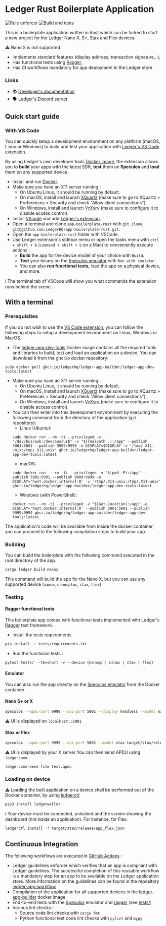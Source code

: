 # Ledger Rust Boilerplate Application

![Rule enforcer](https://github.com/LedgerHQ/app-boilerplate-rust/actions/workflows/guidelines_enforcer.yml/badge.svg) ![Build and tests](https://github.com/LedgerHQ/app-boilerplate-rust/actions/workflows/build_and_functional_tests.yml/badge.svg)

This is a boilerplate application written in Rust which can be forked to start a new project for the Ledger Nano X, S+, Stax and Flex devices.

:warning: Nano S is not supported

* Implements standard features (display address, transaction signature...),
* Has functional tests using [Ragger](https://github.com/LedgerHQ/ragger),
* Has CI workflows mandatory for app deployment in the Ledger store.

### Links

* 📚 [Developer's documentation](https://developers.ledger.com/)<br/>
* 🗣️ [Ledger's Discord server](https://discord.gg/Ledger)

## Quick start guide

### With VS Code

You can quickly setup a development environment on any platform (macOS, Linux or Windows) to build and test your application with [Ledger's VS Code extension](https://marketplace.visualstudio.com/items?itemName=LedgerHQ.ledger-dev-tools).

By using Ledger's own developer tools [Docker image](https://github.com/LedgerHQ/ledger-app-builder/pkgs/container/ledger-app-builder%2Fledger-app-dev-tools), the extension allows you to **build** your apps with the latest SDK, **test** them on **Speculos** and **load** them on any supported device.

* Install and run [Docker](https://www.docker.com/products/docker-desktop/).
* Make sure you have an X11 server running :
  * On Ubuntu Linux, it should be running by default.
  * On macOS, install and launch [XQuartz](https://www.xquartz.org/) (make sure to go to XQuartz > Preferences > Security and check "Allow client connections").
  * On Windows, install and launch [VcXsrv](https://sourceforge.net/projects/vcxsrv/) (make sure to configure it to disable access control).
* Install [VScode](https://code.visualstudio.com/download) and add [Ledger's extension](https://marketplace.visualstudio.com/items?itemName=LedgerHQ.ledger-dev-tools).
* Open a terminal and clone `app-boilerplate-rust` with `git clone git@github.com:LedgerHQ/app-boilerplate-rust.git`.
* Open the `app-boilerplate-rust` folder with VSCode.
* Use Ledger extension's sidebar menu or open the tasks menu with `ctrl + shift + b` (`command + shift + b` on a Mac) to conveniently execute actions :
  * **Build** the app for the device model of your choice with `Build`.
  * **Test** your binary on the [Speculos emulator](https://github.com/LedgerHQ/speculos) with `Run with emulator`.
  * You can also **run functional tests**, load the app on a physical device, and more.

ℹ️ The terminal tab of VSCode will show you what commands the extension runs behind the scene.

## With a terminal

### Prerequisites

If you do not wish to use the [VS Code extension](#with-vs-code), you can follow the following steps to setup a development environment on Linux, Windows or MacOS.

* The [ledger-app-dev-tools](https://github.com/LedgerHQ/ledger-app-builder/pkgs/container/ledger-app-builder%2Fledger-app-dev-tools) Docker image contains all the required tools and libraries to build, test and load an application on a device. You can download it from the ghcr.io docker repository:
```shell
sudo docker pull ghcr.io/ledgerhq/ledger-app-builder/ledger-app-dev-tools:latest
```
* Make sure you have an X11 server running :
  * On Ubuntu Linux, it should be running by default.
  * On macOS, install and launch [XQuartz](https://www.xquartz.org/) (make sure to go to XQuartz > Preferences > Security and check "Allow client connections").
  * On Windows, install and launch [VcXsrv](https://sourceforge.net/projects/vcxsrv/) (make sure to configure it to disable access control).
* You can then enter into this development environment by executing the following command from the directory of the application (`git` repository):
  * Linux (Ubuntu): 
  ```shell
  sudo docker run --rm -ti --privileged -v "/dev/bus/usb:/dev/bus/usb" -v "$(realpath .):/app" --publish 5001:5001 --publish 9999:9999 -e DISPLAY=$DISPLAY -v '/tmp/.X11-unix:/tmp/.X11-unix' ghcr.io/ledgerhq/ledger-app-builder/ledger-app-dev-tools:latest
  ```
  * macOS:
  ```shell
  sudo docker run  --rm -ti --privileged -v "$(pwd -P):/app" --publish 5001:5001 --publish 9999:9999 -e DISPLAY='host.docker.internal:0' -v '/tmp/.X11-unix:/tmp/.X11-unix' ghcr.io/ledgerhq/ledger-app-builder/ledger-app-dev-tools:latest
  ```
  * Windows (with PowerShell):
  ```shell
  docker run --rm -ti --privileged -v "$(Get-Location):/app" -e DISPLAY='host.docker.internal:0' --publish 5001:5001 --publish 9999:9999 ghcr.io/ledgerhq/ledger-app-builder/ledger-app-dev-tools:latest
  ```

The application's code will be available from inside the docker container, you can proceed to the following compilation steps to build your app.

### Building

You can build the boilerplate with the following command executed in the root directory of the app.
```bash
cargo ledger build nanox
```
This command will build the app for the Nano X, but you can use any supported device (`nanox`, `nanosplus`, `stax`, `flex`)

### Testing
#### Ragger functional tests
This boilerplate app comes with functional tests implemented with Ledger's [Ragger](https://github.com/LedgerHQ/ragger) test framework.

* Install the tests requirements
```bash
pip install -r tests/requirements.txt 
```
* Run the functional tests :

```shell
pytest tests/ --tb=short -v --device {nanosp | nanox | stax | flex}
```
#### Emulator
You can also run the app directly on the [Speculos emulator](https://github.com/LedgerHQ/speculos) from the Docker container
#### Nano S+ or X
```bash
speculos --apdu-port 9999 --api-port 5001 --display headless --model nanosp target/nanosplus/release/app-boilerplate-rust
```
:warning: UI is displayed on `localhost::5001`
#### Stax or Flex
```bash
speculos --apdu-port 9999 --api-port 5001 --model stax target/stax/release/app-boilerplate-rust
```
:warning: UI is displayed by your X server
You can then send APDU using `ledgercomm`:
```
ledgercomm-send file test.apdu
```
### Loading on device
:warning: Loading the built application on a device shall be performed out of the Docker container, by using [ledgerctl](https://github.com/LedgerHQ/ledgerctl):
```shell
pip3 install ledgerwallet
````
ℹ️ Your device must be connected, unlocked and the screen showing the dashboard (not inside an application). For instance, for Flex:
```bash
ledgerctl install -f target/stax/release/app_flex.json
```

## Continuous Integration
The following workflows are executed in [GitHub Actions](https://github.com/features/actions) :

* Ledger guidelines enforcer which verifies that an app is compliant with Ledger guidelines. The successful completion of this reusable workflow is a mandatory step for an app to be available on the Ledger application store. More information on the guidelines can be found in the repository [ledger-app-workflow](https://github.com/LedgerHQ/ledger-app-workflows)
* Compilation of the application for all supported devices in the [ledger-app-builder](https://github.com/LedgerHQ/ledger-app-builder) docker image
* End-to-end tests with the [Speculos](https://github.com/LedgerHQ/speculos) emulator and [ragger](https://github.com/LedgerHQ/ragger) (see [tests/](tests/))
* Various lint checks :
  * Source code lint checks with `cargo fmt`
  * Python functional test code lint checks with `pylint` and `mypy`